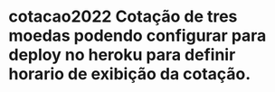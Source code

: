 # cotacao2022 Cotação de tres moedas podendo configurar para deploy no heroku para definir horario de exibição da cotação.

